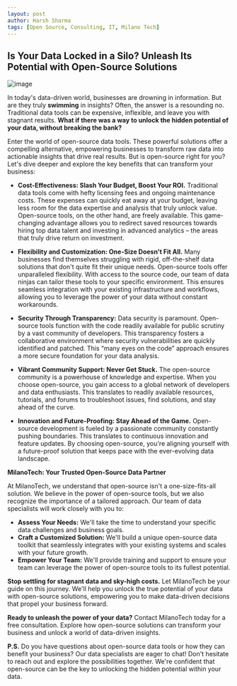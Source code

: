 ```yaml
---
layout: post
author: Harsh Sharma
tags: [Open Source, Consulting, IT, Milano Tech]
---
```



## Is Your Data Locked in a Silo? Unleash Its Potential with Open-Source Solutions

![image](https://github.com/MilanoTech/milanotech.github.io/assets/166930479/1ab4a2fa-6e2a-4959-8df3-6c479d7be08c)


In today's data-driven world, businesses are drowning in information. But are they truly **swimming** in insights? Often, the answer is a resounding no. Traditional data tools can be expensive, inflexible, and leave you with stagnant results.  **What if there was a way to unlock the hidden potential of your data, without breaking the bank?**

Enter the world of open-source data tools. These powerful solutions offer a compelling alternative, empowering businesses to transform raw data into actionable insights that drive real results. But is open-source right for you? Let's dive deeper and explore the key benefits that can transform your business:

* **Cost-Effectiveness: Slash Your Budget, Boost Your ROI.**  Traditional data tools come with hefty licensing fees and ongoing maintenance costs. These expenses can quickly eat away at your budget, leaving less room for the data expertise and analysis that truly unlock value. Open-source tools, on the other hand, are freely available. This game-changing advantage allows you to redirect saved resources towards hiring top data talent and investing in advanced analytics – the areas that truly drive return on investment. 

* **Flexibility and Customization: One-Size Doesn't Fit All.**  Many businesses find themselves struggling with rigid, off-the-shelf data solutions that don't quite fit their unique needs. Open-source tools offer unparalleled flexibility. With access to the source code, our team of data ninjas can tailor these tools to your specific environment. This ensures seamless integration with your existing infrastructure and workflows, allowing you to leverage the power of your data  without constant workarounds. 

* **Security Through Transparency:**  Data security is paramount.  Open-source tools function with the code readily available for public scrutiny by a vast community of developers. This transparency fosters a collaborative environment where security vulnerabilities are quickly identified and patched. This “many eyes on the code” approach ensures a more secure foundation for your data analysis. 

* **Vibrant Community Support: Never Get Stuck.**  The open-source community is a powerhouse of knowledge and expertise. When you choose open-source, you gain access to a global network of developers and data enthusiasts. This translates to readily available resources, tutorials, and forums to troubleshoot issues, find solutions, and stay ahead of the curve. 

* **Innovation and Future-Proofing: Stay Ahead of the Game.**  Open-source development is fueled by a passionate community constantly pushing boundaries. This translates to continuous innovation and feature updates. By choosing open-source, you're aligning yourself with a future-proof solution that keeps pace with the ever-evolving data landscape. 

**MilanoTech: Your Trusted Open-Source Data Partner**

At MilanoTech, we understand that open-source isn't a one-size-fits-all solution. We believe in the power of open-source tools, but we also recognize the importance of a tailored approach.  Our team of data specialists will work closely with you to:

* **Assess Your Needs:** We'll take the time to understand your specific data challenges and business goals. 
* **Craft a Customized Solution:**  We'll build a unique open-source data toolkit that seamlessly integrates with your existing systems and scales with your future growth. 
* **Empower Your Team:** We'll provide training and support to ensure your team can leverage the power of open-source tools to its fullest potential.

**Stop settling for stagnant data and sky-high costs.** Let MilanoTech be your guide on this journey. We'll help you unlock the true potential of your data with open-source solutions, empowering you to make data-driven decisions that propel your business forward. 

**Ready to unleash the power of your data?**  Contact MilanoTech today for a free consultation.  Explore how open-source solutions can transform your business and unlock a world of data-driven insights.

**P.S.**  Do you have questions about open-source data tools or how they can benefit your business?  Our data specialists are eager to chat!  Don't hesitate to reach out and explore the possibilities together. We're confident that open-source can be the key to unlocking the hidden potential within your data. 
